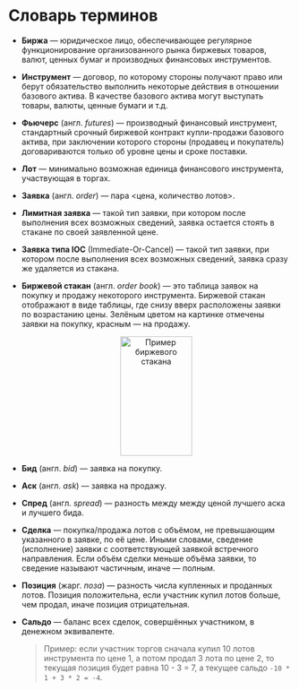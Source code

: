 # Словарь терминов

<a id="exchange"></a>

- **Биржа** — юридическое лицо, обеспечивающее регулярное функционирование организованного рынка биржевых товаров, валют, ценных бумаг и производных финансовых инструментов.

<a id="instrument"></a>

- **Инструмент** — договор, по которому стороны получают право или берут обязательство выполнить некоторые действия в отношении базового актива.
  В качестве базового актива могут выступать товары, валюты, ценные бумаги и т.д.

<a id="futures"></a>

- **Фьючерс** (англ. *futures*) — производный финансовый инструмент, стандартный срочный биржевой контракт купли-продажи базового актива, при заключении которого стороны (продавец и покупатель) договариваются только об уровне цены и сроке поставки.

<a id="lot"></a>

- **Лот** — минимально возможная единица финансового инструмента, участвующая в торгах.

<a id="order"></a>

- **Заявка** (англ. *order*) — пара &lt;цена, количество лотов&gt;.

<a id="limit_order"></a>

- **Лимитная заявка** — такой тип заявки, при котором после выполнения всех возможных сведений, заявка остается стоять в стакане по своей заявленной цене.

<a id="ioc_order"></a>

- **Заявка типа IOC** (Immediate-Or-Cancel) — такой тип заявки, при котором после выполнения всех возможных сведений, заявка сразу же удаляется из стакана.

<a id="order_book"></a>

- **Биржевой стакан** (англ. *order book*) — это таблица заявок на покупку и продажу некоторого инструмента.
  Биржевой стакан отображают в виде таблицы, где снизу вверх расположены заявки по возрастанию цены.
  Зелёным цветом на картинке отмечены заявки на покупку, красным — на продажу.
  <p align="center">
  <img src="{{ book["gitbook.img"] }}/order_book_example.png" title="Пример биржевого стакана" width="128" height="213">
  </p>

<a id="bid"></a>

- **Бид** (англ. *bid*) — заявка на покупку.

<a id="ask"></a>

- **Аск** (англ. *ask*) — заявка на продажу.

<a id="spread"></a>

- **Спред** (англ. *spread*) — разность между между ценой лучшего аска и лучшего бида.

<a id="deal"></a>

- **Сделка** — покупка/продажа лотов с объёмом, не превышающим указанного в заявке, по её цене.
  Иными словами, сведение (исполнение) заявки с соответствующей заявкой встречного направления.
  Если объём сделки меньше объёма заявки, то сведение называют частичным, иначе — полным.

<a id="position"></a>

- **Позиция** (жарг. *поза*) — разность числа купленных и проданных лотов.
  Позиция положительна, если участник купил лотов больше, чем продал, иначе позиция отрицательная.

<a id="saldo"></a>

- **Сальдо** — баланс всех сделок, совершённых участником, в денежном эквиваленте.
  > Пример: если участник торгов сначала купил 10 лотов инструмента по цене 1, а потом продал 3 лота по цене 2, то текущая позиция будет равна 10 - 3 = 7, а текущее сальдо `-10 * 1 + 3 * 2 = -4`.
